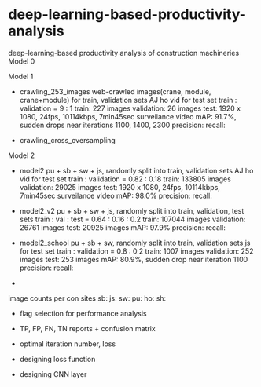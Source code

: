 # deep-learning-based-productivity-analysis
deep-learning-based productivity analysis of construction machineries
Model 0
	
Model 1
- crawling_253_images
	<Dataset info>
	web-crawled images(crane, module, crane+module) for train, validation sets
	AJ ho vid for test set
	train : validation = 9 : 1
	train: 227 images
	validation: 26 images
	test: 1920 x 1080, 24fps, 10114kbps, 7min45sec surveilance video
	<Performance info>
	mAP: 91.7%, sudden drops near iterations 1100, 1400, 2300
	precision:
	recall:
	
- crawling_cross_oversampling
	<Dataset info>
	
	<Performance info>

Model 2
- model2
	<Dataset info>
	pu + sb + sw + js, randomly split into train, validation sets
	AJ ho vid for test set
	train : validation = 0.82 : 0.18
	train: 133805 images
	validation: 29025 images
	test: 1920 x 1080, 24fps, 10114kbps, 7min45sec surveilance video
	<Performance info>
	mAP: 98.0%
	precision:
	recall:
	
	
- model2_v2
	<Dataset info>
	pu + sb + sw + js, randomly split into train, validation, test sets
	train : val : test = 0.64 : 0.16 : 0.2
	train: 107044 images
	validation: 26761 images
	test: 20925 images
	<Performance info>
	mAP: 97.9%
	precision: 
	recall: 
	
- model2_school
	<Dataset info>
	pu + sb + sw, randomly split into train, validation sets
	js for test set
	train : validation = 0.8 : 0.2
	train: 1007 images
	validation: 252 images
	test: 253 images
	<Performance info>
	mAP: 80.9%, sudden drop near iteration 1100
	precision:
	recall: 
	
*
image counts per con sites
sb: 
js:
sw:
pu:
ho: 
sh: 

* flag selection for performance analysis


* TP, FP, FN, TN reports + confusion matrix

* optimal iteration number, loss

* designing loss function

* designing CNN layer
